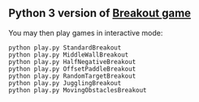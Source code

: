 ## Python 3 version of [Breakout game](https://github.com/vicariousinc/schema-games)
You may then play games in interactive mode:

```
python play.py StandardBreakout
python play.py MiddleWallBreakout
python play.py HalfNegativeBreakout
python play.py OffsetPaddleBreakout
python play.py RandomTargetBreakout
python play.py JugglingBreakout
python play.py MovingObstaclesBreakout
```
